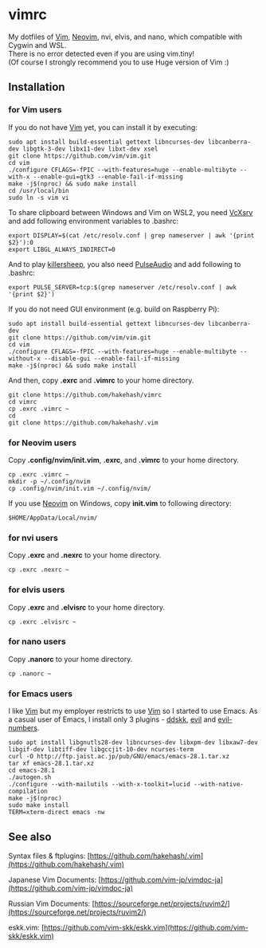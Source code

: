# vimrc
My dotfiles of [Vim](https://github.com/vim/vim), [Neovim](https://github.com/neovim/neovim), nvi, elvis, and nano, which compatible with Cygwin and WSL.  
There is no error detected even if you are using vim.tiny!  
(Of course I strongly recommend you to use Huge version of Vim :)  

## Installation
### for Vim users
If you do not have [Vim](https://github.com/vim/vim) yet, you can install it by executing:

    sudo apt install build-essential gettext libncurses-dev libcanberra-dev libgtk-3-dev libx11-dev libxt-dev xsel
    git clone https://github.com/vim/vim.git
    cd vim
    ./configure CFLAGS=-fPIC --with-features=huge --enable-multibyte --with-x --enable-gui=gtk3 --enable-fail-if-missing
    make -j$(nproc) && sudo make install
    cd /usr/local/bin
    sudo ln -s vim vi

To share clipboard between Windows and Vim on WSL2, you need [VcXsrv](https://sourceforge.net/projects/vcxsrv/) and add following environment variables to .bashrc:

    export DISPLAY=$(cat /etc/resolv.conf | grep nameserver | awk '{print $2}'):0
    export LIBGL_ALWAYS_INDIRECT=0

And to play [killersheep](https://github.com/vim/killersheep), you also need [PulseAudio](https://www.freedesktop.org/wiki/Software/PulseAudio/Ports/Windows/Support/) and add following to .bashrc:

    export PULSE_SERVER=tcp:$(grep nameserver /etc/resolv.conf | awk '{print $2}')

If you do not need GUI environment (e.g. build on Raspberry Pi):

    sudo apt install build-essential gettext libncurses-dev libcanberra-dev
    git clone https://github.com/vim/vim.git
    cd vim
    ./configure CFLAGS=-fPIC --with-features=huge --enable-multibyte --without-x --disable-gui --enable-fail-if-missing
    make -j$(nproc) && sudo make install

And then, copy **.exrc** and **.vimrc** to your home directory.

    git clone https://github.com/hakehash/vimrc
    cd vimrc
    cp .exrc .vimrc ~
    cd
    git clone https://github.com/hakehash/.vim

### for Neovim users
Copy **.config/nvim/init.vim**, **.exrc**, and **.vimrc** to your home directory.

    cp .exrc .vimrc ~
    mkdir -p ~/.config/nvim
    cp .config/nvim/init.vim ~/.config/nvim/

If you use [Neovim](https://github.com/neovim/neovim) on Windows, copy **init.vim** to following directory:

    $HOME/AppData/Local/nvim/

### for nvi users
Copy **.exrc** and **.nexrc** to your home directory.

    cp .exrc .nexrc ~

### for elvis users
Copy **.exrc** and **.elvisrc** to your home directory.

    cp .exrc .elvisrc ~

### for nano users
Copy **.nanorc** to your home directory.

    cp .nanorc ~

### for Emacs users
I like [Vim](https://github.com/vim/vim) but my employer restricts to use [Vim](https://github.com/vim/vim) so I started to use Emacs. As a casual user of Emacs, I install only 3 plugins - [ddskk](https://github.com/skk-dev/ddskk), [evil](https://github.com/emacs-evil/evil) and [evil-numbers](https://github.com/cofi/evil-numbers).

    sudo apt install libgnutls28-dev libncurses-dev libxpm-dev libxaw7-dev libgif-dev libtiff-dev libgccjit-10-dev ncurses-term
    curl -O http://ftp.jaist.ac.jp/pub/GNU/emacs/emacs-28.1.tar.xz
    tar xf emacs-28.1.tar.xz
    cd emacs-28.1
    ./autogen.sh
    ./configure --with-mailutils --with-x-toolkit=lucid --with-native-compilation
    make -j$(nproc)
    sudo make install
    TERM=xterm-direct emacs -nw

## See also
Syntax files & ftplugins: [https://github.com/hakehash/.vim](https://github.com/hakehash/.vim)

Japanese Vim Documents:  [https://github.com/vim-jp/vimdoc-ja](https://github.com/vim-jp/vimdoc-ja)

Russian Vim Documents: [https://sourceforge.net/projects/ruvim2/](https://sourceforge.net/projects/ruvim2/)

eskk.vim: [https://github.com/vim-skk/eskk.vim](https://github.com/vim-skk/eskk.vim)
